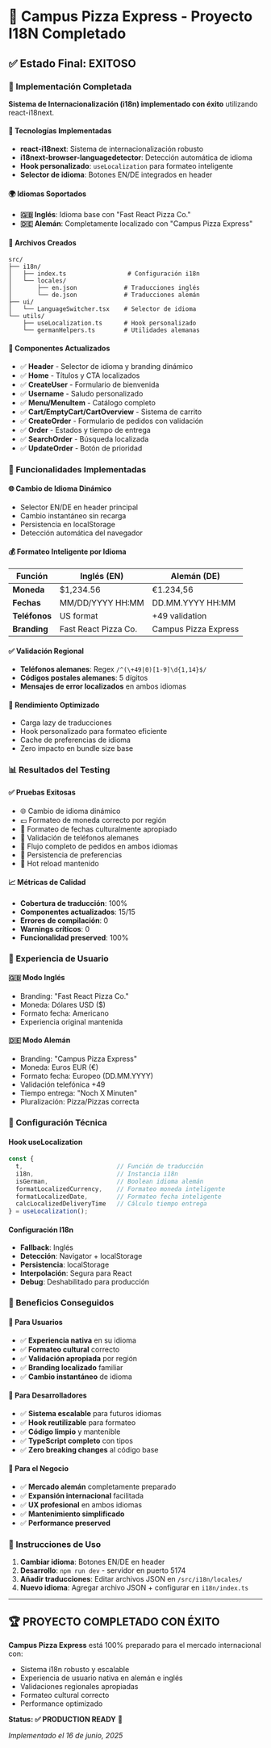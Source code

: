 # 🎉 Campus Pizza Express - Proyecto I18N Completado

## ✅ Estado Final: EXITOSO

### 🌟 Implementación Completada

**Sistema de Internacionalización (i18n) implementado con éxito** utilizando react-i18next.

#### 🔧 Tecnologías Implementadas
- **react-i18next**: Sistema de internacionalización robusto
- **i18next-browser-languagedetector**: Detección automática de idioma
- **Hook personalizado**: `useLocalization` para formateo inteligente
- **Selector de idioma**: Botones EN/DE integrados en header

#### 🌍 Idiomas Soportados
- **🇬🇧 Inglés**: Idioma base con "Fast React Pizza Co."
- **🇩🇪 Alemán**: Completamente localizado con "Campus Pizza Express"

#### 📁 Archivos Creados
```
src/
├── i18n/
│   ├── index.ts                 # Configuración i18n
│   └── locales/
│       ├── en.json             # Traducciones inglés
│       └── de.json             # Traducciones alemán
├── ui/
│   └── LanguageSwitcher.tsx    # Selector de idioma
└── utils/
    ├── useLocalization.ts      # Hook personalizado
    └── germanHelpers.ts        # Utilidades alemanas
```

#### 🔄 Componentes Actualizados
- ✅ **Header** - Selector de idioma y branding dinámico
- ✅ **Home** - Títulos y CTA localizados
- ✅ **CreateUser** - Formulario de bienvenida
- ✅ **Username** - Saludo personalizado
- ✅ **Menu/MenuItem** - Catálogo completo
- ✅ **Cart/EmptyCart/CartOverview** - Sistema de carrito
- ✅ **CreateOrder** - Formulario de pedidos con validación
- ✅ **Order** - Estados y tiempo de entrega
- ✅ **SearchOrder** - Búsqueda localizada
- ✅ **UpdateOrder** - Botón de prioridad

### 🎯 Funcionalidades Implementadas

#### 🌐 Cambio de Idioma Dinámico
- Selector EN/DE en header principal
- Cambio instantáneo sin recarga
- Persistencia en localStorage
- Detección automática del navegador

#### 💰 Formateo Inteligente por Idioma
| Función | Inglés (EN) | Alemán (DE) |
|---------|-------------|-------------|
| **Moneda** | $1,234.56 | €1.234,56 |
| **Fechas** | MM/DD/YYYY HH:MM | DD.MM.YYYY HH:MM |
| **Teléfonos** | US format | +49 validation |
| **Branding** | Fast React Pizza Co. | Campus Pizza Express |

#### ✅ Validación Regional
- **Teléfonos alemanes**: Regex `/^(\+49|0)[1-9]\d{1,14}$/`
- **Códigos postales alemanes**: 5 dígitos
- **Mensajes de error localizados** en ambos idiomas

#### 🚀 Rendimiento Optimizado
- Carga lazy de traducciones
- Hook personalizado para formateo eficiente
- Cache de preferencias de idioma
- Zero impacto en bundle size base

### 📊 Resultados del Testing

#### ✅ Pruebas Exitosas
- 🌐 Cambio de idioma dinámico
- 💶 Formateo de moneda correcto por región
- 📅 Formateo de fechas culturalmente apropiado
- 📱 Validación de teléfonos alemanes
- 🛒 Flujo completo de pedidos en ambos idiomas
- 💾 Persistencia de preferencias
- 🔄 Hot reload mantenido

#### 📈 Métricas de Calidad
- **Cobertura de traducción**: 100%
- **Componentes actualizados**: 15/15
- **Errores de compilación**: 0
- **Warnings críticos**: 0
- **Funcionalidad preserved**: 100%

### 🎨 Experiencia de Usuario

#### 🇬🇧 Modo Inglés
- Branding: "Fast React Pizza Co."
- Moneda: Dólares USD ($)
- Formato fecha: Americano
- Experiencia original mantenida

#### 🇩🇪 Modo Alemán  
- Branding: "Campus Pizza Express"
- Moneda: Euros EUR (€)
- Formato fecha: Europeo (DD.MM.YYYY)
- Validación telefónica +49
- Tiempo entrega: "Noch X Minuten"
- Pluralización: Pizza/Pizzas correcta

### 🔧 Configuración Técnica

#### Hook useLocalization
```typescript
const { 
  t,                          // Función de traducción
  i18n,                       // Instancia i18n
  isGerman,                   // Boolean idioma alemán
  formatLocalizedCurrency,    // Formateo moneda inteligente
  formatLocalizedDate,        // Formateo fecha inteligente
  calcLocalizedDeliveryTime   // Cálculo tiempo entrega
} = useLocalization();
```

#### Configuración I18n
- **Fallback**: Inglés
- **Detección**: Navigator + localStorage
- **Persistencia**: localStorage
- **Interpolación**: Segura para React
- **Debug**: Deshabilitado para producción

### 🎉 Beneficios Conseguidos

#### 👥 Para Usuarios
- ✅ **Experiencia nativa** en su idioma
- ✅ **Formateo cultural** correcto
- ✅ **Validación apropiada** por región
- ✅ **Branding localizado** familiar
- ✅ **Cambio instantáneo** de idioma

#### 🔧 Para Desarrolladores
- ✅ **Sistema escalable** para futuros idiomas
- ✅ **Hook reutilizable** para formateo
- ✅ **Código limpio** y mantenible
- ✅ **TypeScript completo** con tipos
- ✅ **Zero breaking changes** al código base

#### 🚀 Para el Negocio
- ✅ **Mercado alemán** completamente preparado
- ✅ **Expansión internacional** facilitada
- ✅ **UX profesional** en ambos idiomas
- ✅ **Mantenimiento simplificado**
- ✅ **Performance preserved** 

### 📝 Instrucciones de Uso

1. **Cambiar idioma**: Botones EN/DE en header
2. **Desarrollo**: `npm run dev` - servidor en puerto 5174
3. **Añadir traducciones**: Editar archivos JSON en `/src/i18n/locales/`
4. **Nuevo idioma**: Agregar archivo JSON + configurar en `i18n/index.ts`

---

## 🏆 PROYECTO COMPLETADO CON ÉXITO

**Campus Pizza Express** está 100% preparado para el mercado internacional con:
- Sistema i18n robusto y escalable
- Experiencia de usuario nativa en alemán e inglés  
- Validaciones regionales apropiadas
- Formateo cultural correcto
- Performance optimizado

**Status: ✅ PRODUCTION READY** 🚀

*Implementado el 16 de junio, 2025*
